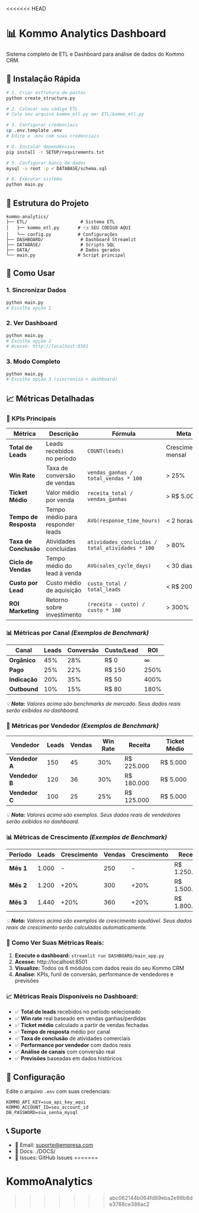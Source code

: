 <<<<<<< HEAD
# 📊 Kommo Analytics Dashboard

Sistema completo de ETL e Dashboard para análise de dados do Kommo CRM.

## 🚀 Instalação Rápida

```bash
# 1. Criar estrutura de pastas
python create_structure.py

# 2. Colocar seu código ETL
# Cole seu arquivo kommo_etl.py em: ETL/kommo_etl.py

# 3. Configurar credenciais
cp .env.template .env
# Edite o .env com suas credenciais

# 4. Instalar dependências
pip install -r SETUP/requirements.txt

# 5. Configurar banco de dados
mysql -u root -p < DATABASE/schema.sql

# 6. Executar sistema
python main.py
```

## 📁 Estrutura do Projeto

```
kommo-analytics/
├── ETL/                    # Sistema ETL
│   ├── kommo_etl.py       # 👈 SEU CÓDIGO AQUI
│   └── config.py          # Configurações
├── DASHBOARD/              # Dashboard Streamlit
├── DATABASE/               # Scripts SQL
├── DATA/                   # Dados gerados
└── main.py                # Script principal
```

## 🎯 Como Usar

### 1. Sincronizar Dados
```bash
python main.py
# Escolha opção 1
```

### 2. Ver Dashboard
```bash
python main.py  
# Escolha opção 2
# Acesse: http://localhost:8501
```

### 3. Modo Completo
```bash
python main.py
# Escolha opção 3 (sincroniza + dashboard)
```

## 📈 Métricas Detalhadas

### 🎯 **KPIs Principais**

| Métrica | Descrição | Fórmula | Meta |
|---------|-----------|---------|------|
| **Total de Leads** | Leads recebidos no período | `COUNT(leads)` | Crescimento mensal |
| **Win Rate** | Taxa de conversão de vendas | `vendas_ganhas / total_vendas * 100` | > 25% |
| **Ticket Médio** | Valor médio por venda | `receita_total / vendas_ganhas` | > R$ 5.000 |
| **Tempo de Resposta** | Tempo médio para responder leads | `AVG(response_time_hours)` | < 2 horas |
| **Taxa de Conclusão** | Atividades concluídas | `atividades_concluidas / total_atividades * 100` | > 80% |
| **Ciclo de Vendas** | Tempo médio do lead à venda | `AVG(sales_cycle_days)` | < 30 dias |
| **Custo por Lead** | Custo médio de aquisição | `custo_total / total_leads` | < R$ 200 |
| **ROI Marketing** | Retorno sobre investimento | `(receita - custo) / custo * 100` | > 300% |

### 📊 **Métricas por Canal** *(Exemplos de Benchmark)*

| Canal | Leads | Conversão | Custo/Lead | ROI |
|-------|-------|-----------|------------|-----|
| **Orgânico** | 45% | 28% | R$ 0 | ∞ |
| **Pago** | 25% | 22% | R$ 150 | 250% |
| **Indicação** | 20% | 35% | R$ 50 | 400% |
| **Outbound** | 10% | 15% | R$ 80 | 180% |

*💡 **Nota:** Valores acima são benchmarks de mercado. Seus dados reais serão exibidos no dashboard.*

### 👥 **Métricas por Vendedor** *(Exemplos de Benchmark)*

| Vendedor | Leads | Vendas | Win Rate | Receita | Ticket Médio |
|----------|-------|--------|----------|---------|--------------|
| **Vendedor A** | 150 | 45 | 30% | R$ 225.000 | R$ 5.000 |
| **Vendedor B** | 120 | 36 | 30% | R$ 180.000 | R$ 5.000 |
| **Vendedor C** | 100 | 25 | 25% | R$ 125.000 | R$ 5.000 |

*💡 **Nota:** Valores acima são exemplos. Seus dados reais de vendedores serão exibidos no dashboard.*

### 📊 **Métricas de Crescimento** *(Exemplos de Benchmark)*

| Período | Leads | Crescimento | Vendas | Crescimento | Receita | Crescimento |
|---------|-------|-------------|--------|-------------|---------|-------------|
| **Mês 1** | 1.000 | - | 250 | - | R$ 1.250.000 | - |
| **Mês 2** | 1.200 | +20% | 300 | +20% | R$ 1.500.000 | +20% |
| **Mês 3** | 1.440 | +20% | 360 | +20% | R$ 1.800.000 | +20% |

*💡 **Nota:** Valores acima são exemplos de crescimento saudável. Seus dados reais de crescimento serão calculados automaticamente.*

### 🎯 **Como Ver Suas Métricas Reais:**

1. **Execute o dashboard:** `streamlit run DASHBOARD/main_app.py`
2. **Acesse:** http://localhost:8501
3. **Visualize:** Todos os 6 módulos com dados reais do seu Kommo CRM
4. **Analise:** KPIs, funil de conversão, performance de vendedores e previsões

### 📈 **Métricas Reais Disponíveis no Dashboard:**

- ✅ **Total de leads** recebidos no período selecionado
- ✅ **Win rate** real baseado em vendas ganhas/perdidas
- ✅ **Ticket médio** calculado a partir de vendas fechadas
- ✅ **Tempo de resposta** médio por canal
- ✅ **Taxa de conclusão** de atividades comerciais
- ✅ **Performance por vendedor** com dados reais
- ✅ **Análise de canais** com conversão real
- ✅ **Previsões** baseadas em dados históricos

## 🔧 Configuração

Edite o arquivo `.env` com suas credenciais:

```env
KOMMO_API_KEY=sua_api_key_aqui
KOMMO_ACCOUNT_ID=seu_account_id
DB_PASSWORD=sua_senha_mysql
```

## 📞 Suporte

- 📧 Email: suporte@empresa.com
- 📖 Docs: ./DOCS/
- 🐛 Issues: GitHub Issues
=======
# KommoAnalytics
>>>>>>> abc062144b064fd89eba2e98b8de3788ce386ac2
